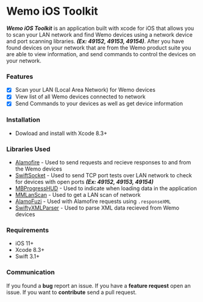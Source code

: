# Wemo iOS Toolkit

**_Wemo iOS Toolkit_** is an application built with xcode for iOS that allows you to scan your LAN network and find Wemo devices using a network device and port scanning libraries. **_(Ex: 49152, 49153, 49154)_**. After you have found devices on your network that are from the Wemo product suite you are able to view information, and send commands to control the devices on your network.

### Features
- [x] Scan your LAN (Local Area Network) for Wemo devices
- [x] View list of all Wemo devices connected to network
- [x] Send Commands to your devices as well as get device information

### Installation

- Dowload and install with Xcode 8.3+

### Libraries Used
- [Alamofire](https://github.com/Alamofire/Alamofire/) - Used to send requests and recieve responses to and from the Wemo devices
- [SwiftSocket](https://github.com/swiftsocket/SwiftSocket) - Used to send TCP port tests over LAN network to check for devices with open ports **_(Ex: 49152, 49153, 49154)_**
- [MBProgressHUD](https://github.com/jdg/MBProgressHUD) - Used to indicate when loading data in the application
- [MMLanScan](https://github.com/mavris/MMLanScan) - Used to get a LAN scan of network
- [AlamoFuzi](https://github.com/thebluepotato/AlamoFuzi) - Used with Alamofire requests using `.responseXML`
- [SwiftyXMLParser](https://github.com/yahoojapan/SwiftyXMLParser) - Used to parse XML data recieved from Wemo devices

### Requirements

- iOS 11+
- Xcode 8.3+
- Swift 3.1+

### Communication
If you found a **bug** report an issue.
If you have a **feature request** open an issue.
If you want to **contribute** send a pull request.
